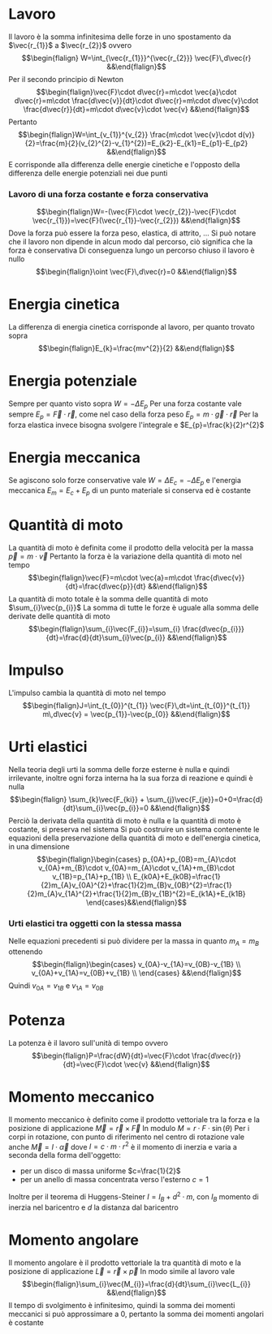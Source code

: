 # Lavoro
Il lavoro è la somma infinitesima delle forze in uno spostamento da $\vec{r_{1}}$ a $\vec{r_{2}}$ ovvero
$$\begin{flalign} W=\int_{\vec{r_{1}}}^{\vec{r_{2}}} \vec{F}\,d\vec{r} &&\end{flalign}$$
Per il secondo principio di Newton
$$\begin{flalign}\vec{F}\cdot d\vec{r}=m\cdot \vec{a}\cdot d\vec{r}=m\cdot \frac{d\vec{v}}{dt}\cdot d\vec{r}=m\cdot d\vec{v}\cdot \frac{d\vec{r}}{dt}=m\cdot d\vec{v}\cdot \vec{v} &&\end{flalign}$$
Pertanto
$$\begin{flalign}W=\int_{v_{1}}^{v_{2}} \frac{m\cdot \vec{v}\cdot d(v)}{2}=\frac{m}{2}(v_{2}^{2}-v_{1}^{2})=E_{k2}-E_{k1}=E_{p1}-E_{p2} &&\end{flalign}$$
E corrisponde alla differenza delle energie cinetiche e l'opposto della differenza delle energie potenziali nei due punti

### Lavoro di una forza costante e forza conservativa
$$\begin{flalign}W=-(\vec{F}\cdot \vec{r_{2}}-\vec{F}\cdot \vec{r_{1}})=\vec{F}(\vec{r_{1}}-\vec{r_{2}}) &&\end{flalign}$$
Dove la forza può essere la forza peso, elastica, di attrito, ...
Si può notare che il lavoro non dipende in alcun modo dal percorso, ciò significa che la forza è conservativa
Di conseguenza lungo un percorso chiuso il lavoro è nullo
$$\begin{flalign}\oint \vec{F}\,d\vec{r}=0 &&\end{flalign}$$

# Energia cinetica
La differenza di energia cinetica corrisponde al lavoro, per quanto trovato sopra
$$\begin{flalign}E_{k}=\frac{mv^{2}}{2} &&\end{flalign}$$
# Energia potenziale
Sempre per quanto visto sopra $W=-\Delta E_{p}$
Per una forza costante vale sempre $E_{p}=\vec{F}\cdot \vec{r}$, come nel caso della forza peso $E_{p}=m\cdot \vec{g}\cdot \vec{r}$
Per la forza elastica invece bisogna svolgere l'integrale e $E_{p}=\frac{k}{2}r^{2}$

# Energia meccanica
Se agiscono solo forze conservative vale $W=\Delta E_{c}=-\Delta E_{p}$ e l'energia meccanica $E_{m}=E_{c}+E_{p}$ di un punto materiale si conserva ed è costante
<div class="page-break" style="page-break-before: always;"></div>

# Quantità di moto
La quantità di moto è definita come il prodotto della velocità per la massa
$\vec{p}=m\cdot \vec{v}$
Pertanto la forza è la variazione della quantità di moto nel tempo
$$\begin{flalign}\vec{F}=m\cdot \vec{a}=m\cdot \frac{d\vec{v}}{dt}=\frac{d\vec{p}}{dt} &&\end{flalign}$$
La quantità di moto totale è la somma delle quantità di moto $\sum_{i}\vec{p_{i}}$
La somma di tutte le forze è uguale alla somma delle derivate delle quantità di moto
$$\begin{flalign}\sum_{i}\vec{F_{i}}=\sum_{i} \frac{d\vec{p_{i}}}{dt}=\frac{d}{dt}\sum_{i}\vec{p_{i}} &&\end{flalign}$$

# Impulso
L'impulso cambia la quantità di moto nel tempo
$$\begin{flalign}J=\int_{t_{0}}^{t_{1}} \vec{F}\,dt=\int_{t_{0}}^{t_{1}} m\,d\vec{v} = \vec{p_{1}}-\vec{p_{0}} &&\end{flalign}$$

# Urti elastici
Nella teoria degli urti la somma delle forze esterne è nulla e quindi irrilevante, inoltre ogni forza interna ha la sua forza di reazione e quindi è nulla
$$\begin{flalign} \sum_{k}\vec{F_{ki}} + \sum_{j}\vec{F_{je}}=0+0=\frac{d}{dt}\sum_{i}\vec{p_{i}}=0 &&\end{flalign}$$
Perciò la derivata della quantità di moto è nulla e la quantità di moto è costante, si preserva nel sistema
Si può costruire un sistema contenente le equazioni della preservazione della quantità di moto e dell'energia cinetica, in una dimensione
$$\begin{flalign}\begin{cases}
p_{0A}+p_{0B}=m_{A}\cdot v_{0A}+m_{B}\cdot v_{0A}=m_{A}\cdot v_{1A}+m_{B}\cdot v_{1B}=p_{1A}+p_{1B} \\
E_{k0A}+E_{k0B}=\frac{1}{2}m_{A}v_{0A}^{2}+\frac{1}{2}m_{B}v_{0B}^{2}=\frac{1}{2}m_{A}v_{1A}^{2}+\frac{1}{2}m_{B}v_{1B}^{2}=E_{k1A}+E_{k1B}
\end{cases}&&\end{flalign}$$

### Urti elastici tra oggetti con la stessa massa
Nelle equazioni precedenti si può dividere per la massa in quanto $m_{A}=m_{B}$ ottenendo
$$\begin{flalign}\begin{cases}
v_{0A}-v_{1A}=v_{0B}-v_{1B} \\
v_{0A}+v_{1A}=v_{0B}+v_{1B} \\
\end{cases} &&\end{flalign}$$
Quindi $v_{0A}=v_{1B}$ e $v_{1A}=v_{0B}$

# Potenza
La potenza è il lavoro sull'unità di tempo ovvero
$$\begin{flalign}P=\frac{dW}{dt}=\vec{F}\cdot \frac{d\vec{r}}{dt}=\vec{F}\cdot \vec{v} &&\end{flalign}$$
<div class="page-break" style="page-break-before: always;"></div>

# Momento meccanico
Il momento meccanico è definito come il prodotto vettoriale tra la forza e la posizione di applicazione
$\vec{M}=\vec{r}\times \vec{F}$
In modulo $M=r\cdot F\cdot \sin(\theta)$
Per i corpi in rotazione, con punto di riferimento nel centro di rotazione vale anche
$\vec{M}=I\cdot\vec{\alpha}$
dove $I=c\cdot m\cdot r^{2}$ è il momento di inerzia e varia a seconda della forma dell'oggetto:
- per un disco di massa uniforme $c=\frac{1}{2}$
- per un anello di massa concentrata verso l'esterno $c=1$

Inoltre per il teorema di Huggens-Steiner $I=I_{B}+d^{2}\cdot m$, con $I_{B}$ momento di inerzia nel baricentro e $d$ la distanza dal baricentro

# Momento angolare
Il momento angolare è il prodotto vettoriale la tra quantità di moto e la posizione di applicazione
$\vec{L}=\vec{r}\times \vec{p}$
In modo simile al lavoro vale
$$\begin{flalign}\sum_{i}\vec{M_{i}}=\frac{d}{dt}\sum_{i}\vec{L_{i}} &&\end{flalign}$$
Il tempo di svolgimento è infinitesimo, quindi la somma dei momenti meccanici si può approssimare a $0$, pertanto la somma dei momenti angolari è costante 